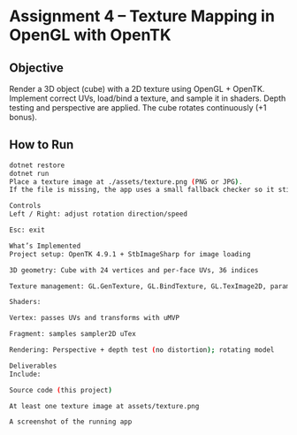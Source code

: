 # Assignment 4 – Texture Mapping in OpenGL with OpenTK

## Objective
Render a 3D object (cube) with a 2D texture using OpenGL + OpenTK. Implement correct UVs, load/bind a texture, and sample it in shaders. Depth testing and perspective are applied. The cube rotates continuously (+1 bonus).

## How to Run
```bash
dotnet restore
dotnet run
Place a texture image at ./assets/texture.png (PNG or JPG).
If the file is missing, the app uses a small fallback checker so it still runs.

Controls
Left / Right: adjust rotation direction/speed

Esc: exit

What’s Implemented
Project setup: OpenTK 4.9.1 + StbImageSharp for image loading

3D geometry: Cube with 24 vertices and per-face UVs, 36 indices

Texture management: GL.GenTexture, GL.BindTexture, GL.TexImage2D, parameters, GL.GenerateMipmap

Shaders:

Vertex: passes UVs and transforms with uMVP

Fragment: samples sampler2D uTex

Rendering: Perspective + depth test (no distortion); rotating model

Deliverables
Include:

Source code (this project)

At least one texture image at assets/texture.png

A screenshot of the running app